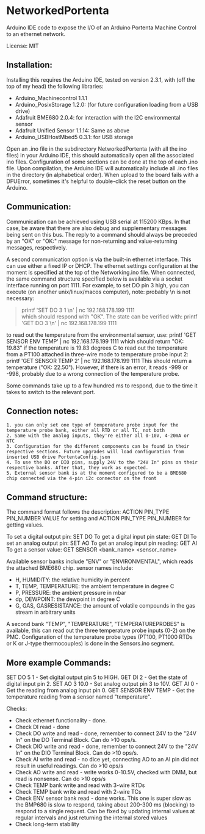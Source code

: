 # NetworkedPortenta
Arduino IDE code to expose the I/O of an Arduino Portenta Machine Control to an ethernet network.

License: MIT

## Installation:

Installing this requires the Arduino IDE, tested on version 2.3.1, with (off the top of my head) the following libraries:
  - Arduino_Machinecontrol 1.1.1
  - Arduino_PosixStorage 1.2.0: (for future configuration loading from a USB drive)
  - Adafruit BME680 2.0.4: for interaction with the I2C environmental sensor
  - Adafruit Unified Sensor 1.1.14: Same as above
  - Arduino_USBHostMbed5 0.3.1: for USB storage

Open an .ino file in the subdirectory NetworkedPortenta (with all the ino files) in your Arduino IDE, this should automatically open all the associated ino files. 
Configuration of some sections can be done at the top of each .ino file. Upon compilation, 
the Arduino IDE will automatically include all .ino files in the directory (in alphabetical order). 
When upload to the board fails with a DFUError, sometimes it's helpful to double-click the reset button on the Arduino. 

## Communication: 

Communication can be achieved using USB serial at 115200 KBps. In that case, be aware that there are also debug and 
supplementary messages being sent on this bus. The reply to a command should always be preceded by an "OK" or "OK:" message for 
non-returning and value-returning messages, respectively. 

A second communication option is via the built-in ethernet interface. This can use either a fixed IP or DHCP. 
The ethernet settings configuration at the moment is specified at the top of the Networking.ino file. When connected, 
the same command structure specified below is available via a socket interface running on port 1111. 
For example, to set DO pin 3 high, you can execute (on another unix/linux/macos computer), note: probably \n is not necessary: 
> printf 'SET DO 3 1 \n' | nc 192.168.178.199 1111  
which should respond with "OK". The state can be verified with: 
> printf 'GET DO 3 \n' | nc 192.168.178.199 1111

to read out the temperature from the environmental sensor, use: 
printf 'GET SENSOR ENV TEMP' | nc 192.168.178.199 1111
which should return "OK: 19.83" if the temperature is 19.83 degrees C
to read out the temperature from a PT100 attached in three-wire mode to temperature probe input 2: 
printf 'GET SENSOR TEMP 2' | nc 192.168.178.199 1111
This should return a temperature ("OK: 22.50"). However, if there is an error, it reads -999 or -998, probably due to a wrong connection of the temperature probe. 

Some commands take up to a few hundred ms to respond, due to the time it takes to switch to the relevant port. 

## Connection notes: 
    1. you can only set one type of temperature probe input for the temperature probe bank, either all RTD or all TC, not both
    2. Same with the analog inputs, they're either all 0-10V, 4-20mA or NTC
    3. Configuration for the different components can be found in their respective sections. Future upgrades will load configuration from inserted USB drive PortentaConfig.json
    4. To use the DO or DIO pins, supply 24V to the "24V In" pins on their respective banks. After that, they work as expected. 
    5. External sensor bank is at the moment configured to be a BME680 chip connected via the 4-pin i2c connector on the front

## Command structure: 
The command format follows the description: ACTION PIN_TYPE PIN_NUMBER VALUE for setting and ACTION PIN_TYPE PIN_NUMBER for getting values.

To set a digital output pin: SET DO <pin> <value>
To get a digital input pin state: GET DI <pin>
To set an analog output pin: SET AO <pin> <value>
To get an analog input pin reading: GET AI <pin>
To get a sensor value: GET SENSOR <bank_name> <sensor_name>

Available sensor banks include "ENV" or "ENVIRONMENTAL", which reads the attached BME680 chip. sensor names include:
  - H, HUMIDITY: the relative humidity in percent
  - T, TEMP, TEMPERATURE: the ambient temperature in degree C
  - P, PRESSURE: the ambient pressure in mbar
  - dp, DEWPOINT: the dewpoint in degree C
  - G, GAS, GASRESISTANCE: the amount of volatile compounds in the gas stream in arbitrary units

A second bank "TEMP", "TEMPERATURE", "TEMPERATUREPROBES" is available, this can read out the three temperature probe inputs (0-2) on the PMC. Configuration of the temperature probe types (PT100, PT1000 RTDs or K or J-type thermocouples) is done in the Sensors.ino segment.

## More example Commands:

SET DO 5 1 - Set digital output pin 5 to HIGH.
GET DI 2 - Get the state of digital input pin 2.
SET AO 3 10.0 - Set analog output pin 3 to 10V.
GET AI 0 - Get the reading from analog input pin 0.
GET SENSOR ENV TEMP - Get the temperature reading from a sensor named "temperature".

Checks:
* Check ethernet functionality - done.
* Check DI read - done
* Check DO write and read - done, remember to connect 24V to the "24V In" on the DO Terminal Block. Can do >10 ops/s.
* Check DIO write and read - done, remember to connect 24V to the "24V In" on the DIO Terminal Block. Can do >10 ops/s.
* Check AI write and read - no dice yet, connecting AO to an AI pin did not result in useful readings. Can do >10 ops/s
* Check AO write and read - write works 0-10.5V, checked with DMM, but read is nonsense. Can do >10 ops/s
* Check TEMP bank write and read with 3-wire RTDs
* Check TEMP bank write and read with 2-wire TCs
* Check ENV sensor bank read - done works. This one is super slow as the BMP680 is slow to respond, taking about 200-300 ms (blocking) to respond to a single request. Can be fixed by updating internal values at regular intervals and just returning the internal stored values
* Check long-term stability 
